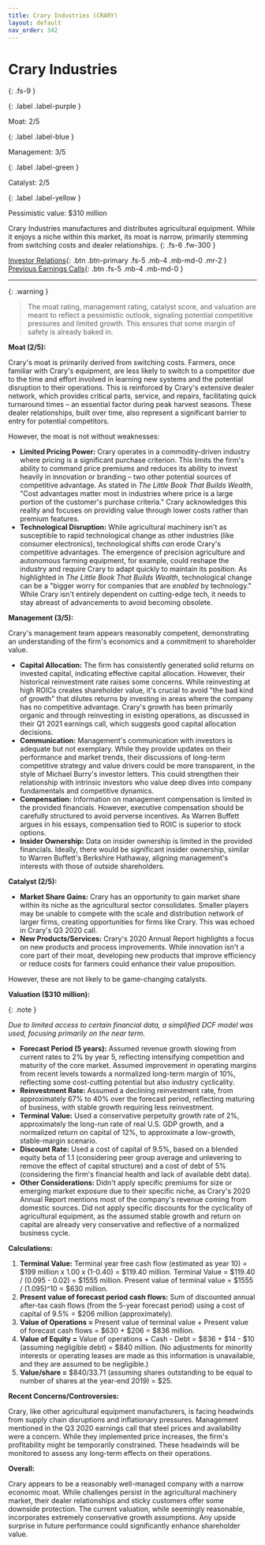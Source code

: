```yaml
---
title: Crary Industries (CRARY)
layout: default
nav_order: 342
---
```


# Crary Industries
{: .fs-9 }

{: .label .label-purple }

Moat: 2/5

{: .label .label-blue }

Management: 3/5

{: .label .label-green }

Catalyst: 2/5

{: .label .label-yellow }

Pessimistic value: $310 million

Crary Industries manufactures and distributes agricultural equipment.  While it enjoys a niche within this market, its moat is narrow, primarily stemming from switching costs and dealer relationships.
{: .fs-6 .fw-300 }

[Investor Relations](https://www.google.com/search?q=CRARY+investor+relations){: .btn .btn-primary .fs-5 .mb-4 .mb-md-0 .mr-2 }
[Previous Earnings Calls](https://discountingcashflows.com/company/CRARY/transcripts/){: .btn .fs-5 .mb-4 .mb-md-0 }

---

{: .warning } 
>The moat rating, management rating, catalyst score, and valuation are meant to reflect a pessimistic outlook, signaling potential competitive pressures and limited growth. This ensures that some margin of safety is already baked in.


**Moat (2/5):**

Crary's moat is primarily derived from switching costs.  Farmers, once familiar with Crary's equipment, are less likely to switch to a competitor due to the time and effort involved in learning new systems and the potential disruption to their operations.  This is reinforced by Crary's extensive dealer network, which provides critical parts, service, and repairs, facilitating quick turnaround times – an essential factor during peak harvest seasons. These dealer relationships, built over time, also represent a significant barrier to entry for potential competitors.  

However, the moat is not without weaknesses:

* **Limited Pricing Power:** Crary operates in a commodity-driven industry where pricing is a significant purchase criterion.  This limits the firm's ability to command price premiums and reduces its ability to invest heavily in innovation or branding – two other potential sources of competitive advantage.  As stated in *The Little Book That Builds Wealth*, "Cost advantages matter most in industries where price is a large portion of the customer's purchase criteria."  Crary acknowledges this reality and focuses on providing value through lower costs rather than premium features.
* **Technological Disruption:**  While agricultural machinery isn't as susceptible to rapid technological change as other industries (like consumer electronics), technological shifts *can* erode Crary's competitive advantages.  The emergence of precision agriculture and autonomous farming equipment, for example, could reshape the industry and require Crary to adapt quickly to maintain its position.  As highlighted in *The Little Book That Builds Wealth*, technological change can be a "bigger worry for companies that are *enabled* by technology." While Crary isn't entirely dependent on cutting-edge tech, it needs to stay abreast of advancements to avoid becoming obsolete.

**Management (3/5):**

Crary's management team appears reasonably competent, demonstrating an understanding of the firm's economics and a commitment to shareholder value.  

* **Capital Allocation:**  The firm has consistently generated solid returns on invested capital, indicating effective capital allocation.  However, their historical reinvestment rate raises some concerns.  While reinvesting at high ROICs creates shareholder value, it's crucial to avoid "the bad kind of growth" that dilutes returns by investing in areas where the company has no competitive advantage. Crary's growth has been primarily organic and through reinvesting in existing operations, as discussed in their Q1 2021 earnings call, which suggests good capital allocation decisions.
* **Communication:**  Management's communication with investors is adequate but not exemplary. While they provide updates on their performance and market trends, their discussions of long-term competitive strategy and value drivers could be more transparent, in the style of Michael Burry's investor letters.  This could strengthen their relationship with intrinsic investors who value deep dives into company fundamentals and competitive dynamics.
* **Compensation:** Information on management compensation is limited in the provided financials. However,  executive compensation should be carefully structured to avoid perverse incentives. As Warren Buffett argues in his essays, compensation tied to ROIC is superior to stock options.
* **Insider Ownership:** Data on insider ownership is limited in the provided financials. Ideally, there would be significant insider ownership, similar to Warren Buffett's Berkshire Hathaway, aligning management's interests with those of outside shareholders.


**Catalyst (2/5):**

* **Market Share Gains:**  Crary has an opportunity to gain market share within its niche as the agricultural sector consolidates.  Smaller players may be unable to compete with the scale and distribution network of larger firms, creating opportunities for firms like Crary. This was echoed in Crary's Q3 2020 call.
* **New Products/Services:** Crary's 2020 Annual Report highlights a focus on new products and process improvements. While innovation isn't a core part of their moat, developing new products that improve efficiency or reduce costs for farmers could enhance their value proposition.

However, these are not likely to be game-changing catalysts.

**Valuation ($310 million):**

{: .note }

*Due to limited access to certain financial data, a simplified DCF model was used, focusing primarily on the near term.*

* **Forecast Period (5 years):** Assumed revenue growth slowing from current rates to 2% by year 5, reflecting intensifying competition and maturity of the core market. Assumed improvement in operating margins from recent levels towards a normalized long-term margin of 10%, reflecting some cost-cutting potential but also industry cyclicality.
* **Reinvestment Rate:** Assumed a declining reinvestment rate, from approximately 67% to 40% over the forecast period, reflecting maturing of business, with stable growth requiring less reinvestment.
* **Terminal Value:** Used a conservative perpetuity growth rate of 2%, approximately the long-run rate of real U.S. GDP growth, and a normalized return on capital of 12%, to approximate a low-growth, stable-margin scenario.  
* **Discount Rate:**  Used a cost of capital of 9.5%,  based on a blended equity beta of 1.1 (considering peer group average and unlevering to remove the effect of capital structure) and a cost of debt of 5% (considering the firm's financial health and lack of available debt data).  
* **Other Considerations:**  Didn't apply specific premiums for size or emerging market exposure due to their specific niche, as Crary's 2020 Annual Report mentions most of the company's revenue coming from domestic sources. Did not apply specific discounts for the cyclicality of agricultural equipment, as the assumed stable growth and return on capital are already very conservative and reflective of a normalized business cycle.

**Calculations:**

1. **Terminal Value:** Terminal year free cash flow (estimated as year 10) = $199 million x 1.00 x (1-0.40) = $119.40 million. Terminal Value = $119.40 / (0.095 - 0.02) = $1555 million. Present value of terminal value = $1555 / (1.095)^10 = $630 million.
2. **Present value of forecast period cash flows:** Sum of discounted annual after-tax cash flows (from the 5-year forecast period) using a cost of capital of 9.5% = $206 million (approximately).
3. **Value of Operations =** Present value of terminal value + Present value of forecast cash flows = $630 + $206 = $836 million.
4. **Value of Equity =** Value of operations + Cash - Debt = $836 + $14 - $10 (assuming negligible debt) = $840 million. (No adjustments for minority interests or operating leases are made as this information is unavailable, and they are assumed to be negligible.)
5. **Value/share =** $840/33.71 (assuming shares outstanding to be equal to number of shares at the year-end 2019) = $25.

**Recent Concerns/Controversies:**

Crary, like other agricultural equipment manufacturers, is facing headwinds from supply chain disruptions and inflationary pressures.  Management mentioned in the Q3 2020 earnings call that steel prices and availability were a concern. While they implemented price increases, the firm's profitability might be temporarily constrained. These headwinds will be monitored to assess any long-term effects on their operations.


**Overall:**

Crary appears to be a reasonably well-managed company with a narrow economic moat.  While challenges persist in the agricultural machinery market, their dealer relationships and sticky customers offer some downside protection.  The current valuation, while seemingly reasonable, incorporates extremely conservative growth assumptions. Any upside surprise in future performance could significantly enhance shareholder value.